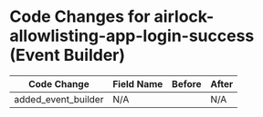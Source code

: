 # Code Changes for airlock-allowlisting-app-login-success (Event Builder)

| Code Change | Field Name | Before | After |
|-------------|------------|--------|-------|
| added_event_builder | N/A |  | N/A |